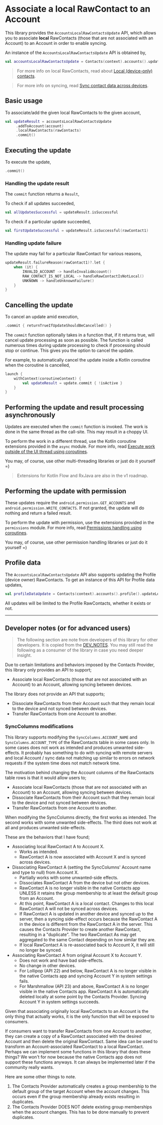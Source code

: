# Associate a local RawContact to an Account

This library provides the `AccountsLocalRawContactsUpdate` API, which allows you to associate 
**local** RawContacts (those that are not associated with an Account) to an Account in order to 
enable syncing.

An instance of the `AccountsLocalRawContactsUpdate` API is obtained by,

```kotlin
val accountsLocalRawContactsUpdate = Contacts(context).accounts().updateLocalRawContactsAccount()
```

> For more info on local RawContacts, read about [Local (device-only) contacts](/docs/entities/about-local-contacts.md).

> For more info on syncing, read [Sync contact data across devices](/docs/entities/sync-contact-data.md).

## Basic usage

To associate/add the given local RawContacts to the given account,

```kotlin
val updateResult = accountsLocalRawContactsUpdate
     .addToAccount(account)
     .localRawContacts(rawContacts)
     .commit()
```

## Executing the update

To execute the update,

```kotlin
.commit()
```

### Handling the update result

The `commit` function returns a `Result`,

To check if all updates succeeded,

```kotlin
val allUpdatesSuccessful = updateResult.isSuccessful
```

To check if a particular update succeeded,

```kotlin
val firstUpdateSuccessful = updateResult.isSuccessful(rawContact1)
```

### Handling update failure

The update may fail for a particular RawContact for various reasons,

```kotlin
updateResult.failureReason(rawContact1)?.let {
    when (it) {
        INVALID_ACCOUNT -> handleInvalidAccount()
        RAW_CONTACT_IS_NOT_LOCAL -> handleRawContactIsNotLocal()
        UNKNOWN -> handleUnknownFailure()
    }   
}
```

## Cancelling the update

To cancel an update amid execution,

```kotlin
.commit { returnTrueIfUpdateShouldBeCancelled() }
```

The `commit` function optionally takes in a function that, if it returns true, will cancel update
processing as soon as possible. The function is called numerous times during update processing to
check if processing should stop or continue. This gives you the option to cancel the update.

For example, to automatically cancel the update inside a Kotlin coroutine when the coroutine is cancelled,

```kotlin
launch {
    withContext(coroutineContext) {
        val updateResult = update.commit { !isActive }
    }
}
```

## Performing the update and result processing asynchronously

Updates are executed when the `commit` function is invoked. The work is done in the same thread as
the call-site. This may result in a choppy UI.

To perform the work in a different thread, use the Kotlin coroutine extensions provided in
the `async` module. For more info,
read [Execute work outside of the UI thread using coroutines](/docs/async/async-execution-coroutines.md).

You may, of course, use other multi-threading libraries or just do it yourself =)

> Extensions for Kotlin Flow and RxJava are also in the v1 roadmap.

## Performing the update with permission

These updates require the `android.permission.GET_ACCOUNTS` and `android.permission.WRITE_CONTACTS`. 
If not granted, the update will do nothing and return a failed result.

To perform the update with permission, use the extensions provided in the `permissions` module.
For more info, read [Permissions handling using coroutines](/docs/permissions/permissions-handling-coroutines.md).

You may, of course, use other permission handling libraries or just do it yourself =)

## Profile data

The `AccountsLocalRawContactsUpdate` API also supports updating the Profile (device owner) 
RawContacts. To get an instance of this API for Profile data updates,

```kotlin
val profileDataUpdate = Contacts(context).accounts().profile().updateLocalRawContactsAccount()
```

All updates will be limited to the Profile RawContacts, whether it exists or not.

------------------------

## Developer notes (or for advanced users)

> The following section are note from developers of this library for other developers. It is copied
> from the [DEV_NOTES](/DEV_NOTES.md). You may still read the following as a consumer of the library
> in case you need deeper insight.

Due to certain limitations and behaviors imposed by the Contacts Provider, this library only
provides an API to support;

- Associate local RawContacts (those that are not associated with an Account) to an Account,
  allowing syncing between devices.

The library does not provide an API that supports;

- Dissociate RawContacts from their Account such that they remain local to the device and not
  synced between devices.
- Transfer RawContacts from one Account to another.

### SyncColumns modifications

This library supports modifying the `SyncColumns.ACCOUNT_NAME` and `SyncColumns.ACCOUNT_TYPE` of the
RawContacts table in some cases only. In some cases does not work as intended and produces unwanted
side-effects. It probably has something to do with syncing with remote servers and local Account /
sync data not matching up similar to errors on network requests if the system time does not match
network time.

The motivation behind changing the Account columns of the RawContacts table rows is that it would
allow users to;

- Associate local RawContacts (those that are not associated with an Account) to an Account,
  allowing syncing between devices.
- Dissociate RawContacts from their Account such that they remain local to the device and not synced
  between devices.
- Transfer RawContacts from one Account to another.

When modifying the SyncColumns directly, the first works as intended. The second works with some
unwanted side-effects. The third does not work at all and produces unwanted side-effects.

These are the behaviors that I have found;

- Associating local RawContact A to Account X.
  - Works as intended.
  - RawContact A is now associated with Account X and is synced across devices.
- Dissociating RawContact A (setting the SyncColumns' Account name and type to null) from Account X.
  - Partially works with some unwanted-side effects.
  - Dissociates RawContact A from the device but not other devices.
  - RawContact A is no longer visible in the native Contacts app UNLESS it retains the group
    membership to at least the default group from an Account.
  - At this point, RawContact A is a local contact. Changes to this local RawContact A will not be
    synced across devices.
  - If RawContact A is updated in another device and synced up to the server, then a syncing
    side-effect occurs because the RawContact A in the device is different from the RawContact A
    in the server. This causes the Contacts Provider to create another RawContact, resulting in a
    "duplicate". The two RawContact As may get aggregated to the same Contact depending on how
    similar they are.
  - If local RawContact A is re-associated back to Account X, it will still no longer be synced.
- Associating RawContact A from original Account X to Account Y.
  - Does not work and have bad side-effects.
  - No change in other devices.
  - For Lollipop (API 22) and below, RawContact A is no longer visible in the native Contacts app
    and syncing Account Y in system settings fails.
  - For Marshmallow (API 23) and above, RawContact A is no longer visible in the native Contacts
    app. RawContact A is automatically deleted locally at some point by the Contacts Provider.
    Syncing Account Y in system settings succeeds.

Given that associating originally local RawContacts to an Account is the only thing that actually
works, it is the only function that will be exposed to consumers.

If consumers want to transfer RawContacts from one Account to another, they can create a copy of a
RawContact associated with the desired Account and then delete the original RawContact. Same idea
can be used to transform an Account-associated RawContact to a local RawContact. Perhaps we can
implement some functions in this library that does these things? We won't for now because the native
Contacts app does not support these functions anyways. It can always be implemented later if the
community really wants.

Here are some other things to note.

1. The Contacts Provider automatically creates a group membership to the default group of the target
   Account when the account changes. This occurs even if the group membership already exists
   resulting in duplicates.
2. The Contacts Provider DOES NOT delete existing group memberships when the account changes.
   This has to be done manually to prevent duplicates.